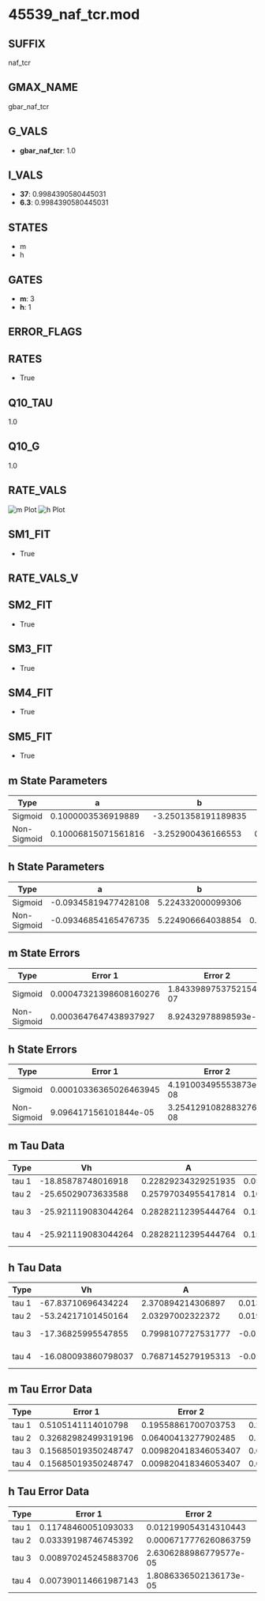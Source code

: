 # 45539_naf_tcr.mod

## SUFFIX

naf_tcr

## GMAX_NAME

gbar_naf_tcr

## G_VALS

- **gbar_naf_tcr**: 1.0

## I_VALS

- **37**: 0.9984390580445031
- **6.3**: 0.9984390580445031

## STATES

- m
- h

## GATES

- **m**: 3
- **h**: 1

## ERROR_FLAGS


## RATES

- True

## Q10_TAU

1.0

## Q10_G

1.0

## RATE_VALS

![m Plot](/Users/pbozelos/Dropbox/icg-Chai-Panos/supermodels/output_markdown_files/Na/45539_naf_tcr.mod/images/m.png)
![h Plot](/Users/pbozelos/Dropbox/icg-Chai-Panos/supermodels/output_markdown_files/Na/45539_naf_tcr.mod/images/h.png)

## SM1_FIT

- True

## RATE_VALS_V

## SM2_FIT

- True

## SM3_FIT

- True

## SM4_FIT

- True

## SM5_FIT

- True

## m State Parameters

| Type | a | b | c | d |
| --- | --- | --- | --- | --- |
| Sigmoid | 0.1000003536919889 | -3.2501358191189835 |
| Non-Sigmoid | 0.10006815071561816 | -3.252900436166553 | 0.9996771780651272 | 6.575034537112016e-05 |

## h State Parameters

| Type | a | b | c | d |
| --- | --- | --- | --- | --- |
| Sigmoid | -0.09345819477428108 | 5.224332000099306 |
| Non-Sigmoid | -0.09346854165476735 | 5.224906664038854 | 0.9999433556670466 | 2.6667538365794203e-05 |

## m State Errors

| Type | Error 1 | Error 2 | Error 3 |
| --- | --- | --- | --- |
| Sigmoid | 0.00047321398608160276 | 1.8433989753752154e-07 | 0.0002852413057014726 |
| Non-Sigmoid | 0.0003647647438937927 | 8.92432978898593e-08 | 0.0002198708721263082 |

## h State Errors

| Type | Error 1 | Error 2 | Error 3 |
| --- | --- | --- | --- |
| Sigmoid | 0.00010336365026463945 | 4.191003495553873e-08 | 8.01597170386214e-05 |
| Non-Sigmoid | 9.096417156101844e-05 | 3.2541291082883276e-08 | 7.054377660149563e-05 |

## m Tau Data

| Type | Vh | A | b1 | b2 | c1 | c2 | d1 | d2 | e1 | e2 |
| --- | --- | --- | --- | --- | --- | --- | --- | --- | --- | --- |
| tau 1 | -18.85878748016918 | 0.22829234329251935 | 0.05040047479900692 | 0.10305591439147829 |
| tau 2 | -25.65029073633588 | 0.25797034955417814 | 0.10369088031796068 | 0.001080096720252066 | 0.08934882806101684 | -0.0005967661938852512 |
| tau 3 | -25.921119083044264 | 0.28282112395444764 | 0.15466413677486346 | 0.003461121585636857 | 2.4629084697293718e-05 | 0.1208748172930638 | -0.0017919401181907323 | 7.888316725522458e-06 |
| tau 4 | -25.921119083044264 | 0.28282112395444764 | 0.15466413677486346 | 0.003461121585636857 | 2.4629084697293718e-05 | 0.0 | 0.1208748172930638 | -0.0017919401181907323 | 7.888316725522458e-06 | 0.0 |

## h Tau Data

| Type | Vh | A | b1 | b2 | c1 | c2 | d1 | d2 | e1 | e2 |
| --- | --- | --- | --- | --- | --- | --- | --- | --- | --- | --- |
| tau 1 | -67.83710696434224 | 2.370894214306897 | 0.013869132959030781 | 0.0317495283023002 |
| tau 2 | -53.24217101450164 | 2.03297002322372 | 0.019851356214069936 | 0.0002373270493355105 | 0.050983074287676476 | -0.00023363895332319481 |
| tau 3 | -17.36825995547855 | 0.7998107727531777 | -0.010166039455764136 | -3.520433384397675e-05 | 2.2123407778821513e-07 | 0.05259696062276214 | -0.000710433361193646 | 2.409161979581218e-06 |
| tau 4 | -16.080093860798037 | 0.7687145279195313 | -0.014914511021833464 | -9.94304758161231e-05 | 5.824018511443759e-07 | 6.543422096857506e-09 | 0.04827539135650871 | -0.0006180926306717965 | -2.648231633111398e-06 | 4.2070885525802855e-08 |

## m Tau Error Data

| Type | Error 1 | Error 2 | Error 3 |
| --- | --- | --- | --- |
| tau 1 | 0.5105141114010798 | 0.19558861700703753 | 0.2761930763253751 |
| tau 2 | 0.32682982499319196 | 0.06400413277902485 | 0.1768180992137855 |
| tau 3 | 0.15685019350248747 | 0.009820418346053407 | 0.08485747308098945 |
| tau 4 | 0.15685019350248747 | 0.009820418346053407 | 0.08485747308098945 |

## h Tau Error Data

| Type | Error 1 | Error 2 | Error 3 |
| --- | --- | --- | --- |
| tau 1 | 0.11748460051093033 | 0.012199054314310443 | 0.061644640819306325 |
| tau 2 | 0.03339198746745392 | 0.0006717776260863759 | 0.017520909674306348 |
| tau 3 | 0.008970245245883706 | 2.6306288986779577e-05 | 0.004706723637300406 |
| tau 4 | 0.007390114661987143 | 1.8086336502136173e-05 | 0.003877622786054443 |


